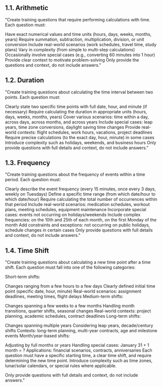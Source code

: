 ## 1.1. Arithmetic
"Create training questions that require performing calculations with time. Each question must:

Have exact numerical values and time units (hours, days, weeks, months, years)
Require summation, subtraction, multiplication, division, or unit conversion
Include real-world scenarios (work schedules, travel time, study plans)
Vary in complexity (from simple to multi-step calculations)
Occasionally involve special cases (e.g., converting 60 minutes into 1 hour)
Provide clear context to motivate problem-solving
Only provide the questions and context, do not include answers."

## 1.2. Duration
"Create training questions about calculating the time interval between two points. Each question must:

Clearly state two specific time points with full date, hour, and minute (if necessary)
Require calculating the duration in appropriate units (hours, days, weeks, months, years)
Cover various scenarios: time within a day, across days, across months, and across years
Include special cases: leap years, time zone conversions, daylight saving time changes
Provide real-world contexts: flight schedules, work hours, vacations, project deadlines
Require precise calculations (to the exact day, hour, minute) in some cases
Introduce complexity such as holidays, weekends, and business hours
Only provide questions with full details and context, do not include answers."

## 1.3. Frequency
"Create training questions about the frequency of events within a time period. Each question must:

Clearly describe the event frequency (every 15 minutes, once every 3 days, weekly on Tuesdays)
Define a specific time range (from which date/hour to which date/hour)
Require calculating the total number of occurrences within that period
Include real-world scenarios: medication schedules, workout plans, meeting schedules, equipment maintenance
Incorporate special cases: events not occurring on holidays/weekends
Include complex frequencies: on the 10th and 25th of each month, on the first Monday of the month
Add constraints and exceptions: not occurring on public holidays, schedule changes in certain cases
Only provide questions with full details and context, do not include answers."

## 1.4. Time Shift
"Create training questions about calculating a new time point after a time shift. Each question must fall into one of the following categories:

Short-term shifts:

Changes ranging from a few hours to a few days
Clearly defined initial time point (specific date, hour, minute)
Real-world scenarios: assignment deadlines, meeting times, flight delays
Medium-term shifts:

Changes spanning a few weeks to a few months
Handling month transitions, quarter shifts, seasonal changes
Real-world contexts: project planning, academic schedules, contract deadlines
Long-term shifts:

Changes spanning multiple years
Considering leap years, decade/century shifts
Contexts: long-term planning, multi-year contracts, age and milestone events
Month/year-based shifts:

Adjusting by full months or years
Handling special cases: January 31 + 1 month = ?
Applications: financial scenarios, contracts, anniversaries
Each question must have a specific starting time, a clear time shift, and require determining the new time point. Introduce complexity such as time zones, lunar/solar calendars, or special rules where applicable.

Only provide questions with full details and context, do not include answers."

